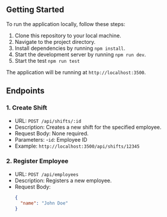 ## Getting Started

To run the application locally, follow these steps:

1. Clone this repository to your local machine.
2. Navigate to the project directory.
3. Install dependencies by running `npm install`.
4. Start the development server by running `npm run dev`.
5. Start the test `npm run test`

The application will be running at `http://localhost:3500`.

## Endpoints

### 1. Create Shift

- URL: `POST /api/shifts/:id`
- Description: Creates a new shift for the specified employee.
- Request Body: None required.
- Parameters:
  -`id`: Employee ID
- Example: `http://localhost:3500/api/shifts/12345`

### 2. Register Employee

- URL: `POST /api/employees`
- Description: Registers a new employee.
- Request Body:
  ```json
  {
    "name": "John Doe"
  }
  ```
